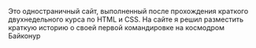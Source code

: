 Это одностраничный сайт, выполненный после прохождения краткого двухнедельного курса по HTML и CSS.
На сайте я решил разместить краткую историю о своей первой командировке на космодром Байконур
